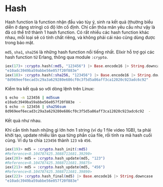 # Hash
Hash function là function nhận đầu vào tùy ý, sinh ra kết quả (thường biểu diễn
ở dạng string) có độ lớn cố định.
Chỉ cần thỏa mãn yêu cầu như vậy là đã có thể trở thành 1 hash function.
Có rất nhiều các hash function khác nhau, mỗi loại sẽ có tính chất riêng,
và không phải cái nào cũng dùng được trong bảo mật.

`md5`, `sha1`, `sha256` là những hash function nổi tiếng nhất.
Elixir hỗ trợ gọi các hash function từ Erlang, thông qua module `:crypto`.

```elixir
iex(17)> :crypto.hash(:md5, "123456") |> Base.encode16 |> String.downcase
"e10adc3949ba59abbe56e057f20f883e"
iex(18)> :crypto.hash(:sha256, "123456") |> Base.encode16 |> String.downcase
"8d969eef6ecad3c29a3a629280e686cf0c3f5d5a86aff3ca12020c923adc6c92"
```

Kiểm tra kết quả so với dòng lệnh trên Linux:

```bash
$ echo -n 123456 | md5sum
e10adc3949ba59abbe56e057f20f883e  -
$ echo -n 123456 | sha256sum
8d969eef6ecad3c29a3a629280e686cf0c3f5d5a86aff3ca12020c923adc6c92  -
```

Kết quả như nhau.

Khi cần tính hash những gì lớn hơn 1 string (ví dụ 1 file video 1GB),
ta phải khởi tạo, update nhiều lần qua từng phần của file, rồi tính ra mã hash
cuối cùng. Ví dụ ta chia `123456` thành `123` và `456`.

```elixir
iex(19)> md5 = :crypto.hash_init(:md5)
#Reference<0.104787425.3088711681.39290>
iex(20)> md5 = :crypto.hash_update(md5, "123")
#Reference<0.104787425.3088711681.39875>
iex(21)> md5 = :crypto.hash_update(md5, "456")
#Reference<0.104787425.3088711681.39890>
iex(22)> :crypto.hash_final(md5) |> Base.encode16 |> String.downcase
"e10adc3949ba59abbe56e057f20f883e"
```
